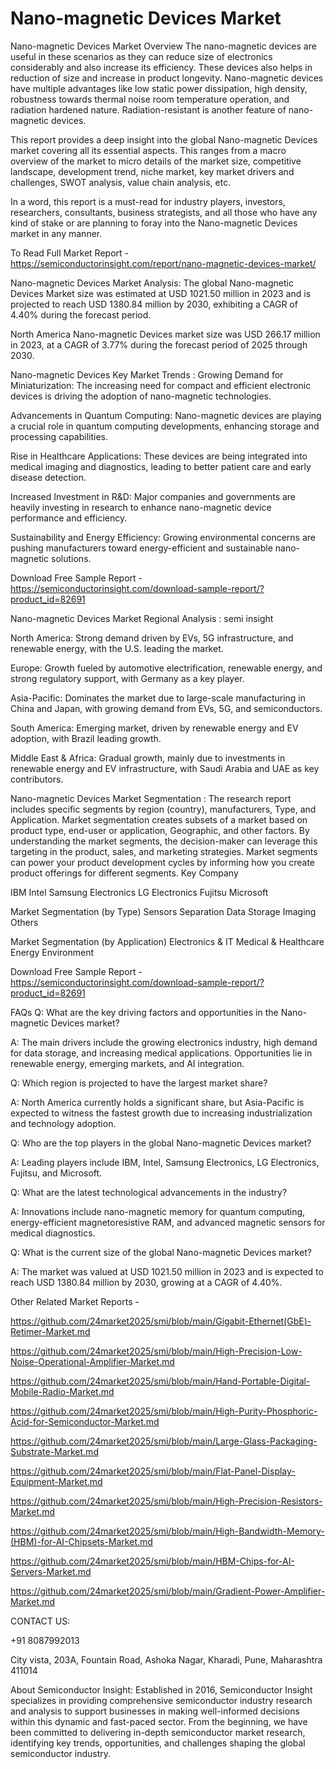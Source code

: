 <h1>Nano-magnetic Devices Market</h1>
Nano-magnetic Devices Market Overview
The nano-magnetic devices are useful in these scenarios as they can reduce size of electronics considerably and also increase its efficiency. These devices also helps in reduction of size and increase in product longevity. Nano-magnetic devices have multiple advantages like low static power dissipation, high density, robustness towards thermal noise room temperature operation, and radiation hardened nature. Radiation-resistant is another feature of nano-magnetic devices.

This report provides a deep insight into the global Nano-magnetic Devices market covering all its essential aspects. This ranges from a macro overview of the market to micro details of the market size, competitive landscape, development trend, niche market, key market drivers and challenges, SWOT analysis, value chain analysis, etc.

In a word, this report is a must-read for industry players, investors, researchers, consultants, business strategists, and all those who have any kind of stake or are planning to foray into the Nano-magnetic Devices market in any manner.

To Read Full Market Report -
https://semiconductorinsight.com/report/nano-magnetic-devices-market/

Nano-magnetic Devices Market Analysis:
The global Nano-magnetic Devices Market size was estimated at USD 1021.50 million in 2023 and is projected to reach USD 1380.84 million by 2030, exhibiting a CAGR of 4.40% during the forecast period.

North America Nano-magnetic Devices market size was USD 266.17 million in 2023, at a CAGR of 3.77% during the forecast period of 2025 through 2030.

Nano-magnetic Devices Key Market Trends :
Growing Demand for Miniaturization: The increasing need for compact and efficient electronic devices is driving the adoption of nano-magnetic technologies.

Advancements in Quantum Computing: Nano-magnetic devices are playing a crucial role in quantum computing developments, enhancing storage and processing capabilities.

Rise in Healthcare Applications: These devices are being integrated into medical imaging and diagnostics, leading to better patient care and early disease detection.

Increased Investment in R&D: Major companies and governments are heavily investing in research to enhance nano-magnetic device performance and efficiency.

Sustainability and Energy Efficiency: Growing environmental concerns are pushing manufacturers toward energy-efficient and sustainable nano-magnetic solutions.

Download Free Sample Report -
https://semiconductorinsight.com/download-sample-report/?product_id=82691

Nano-magnetic Devices Market Regional Analysis :
semi insight

North America:
Strong demand driven by EVs, 5G infrastructure, and renewable energy, with the U.S. leading the market.

Europe:
Growth fueled by automotive electrification, renewable energy, and strong regulatory support, with Germany as a key player.

Asia-Pacific:
Dominates the market due to large-scale manufacturing in China and Japan, with growing demand from EVs, 5G, and semiconductors.

South America:
Emerging market, driven by renewable energy and EV adoption, with Brazil leading growth.

Middle East & Africa:
Gradual growth, mainly due to investments in renewable energy and EV infrastructure, with Saudi Arabia and UAE as key contributors.

Nano-magnetic Devices Market Segmentation :
The research report includes specific segments by region (country), manufacturers, Type, and Application. Market segmentation creates subsets of a market based on product type, end-user or application, Geographic, and other factors. By understanding the market segments, the decision-maker can leverage this targeting in the product, sales, and marketing strategies. Market segments can power your product development cycles by informing how you create product offerings for different segments.
Key Company

IBM
Intel
Samsung Electronics
LG Electronics
Fujitsu
Microsoft

Market Segmentation (by Type)
Sensors
Separation
Data Storage
Imaging
Others

Market Segmentation (by Application)
Electronics & IT
Medical & Healthcare
Energy
Environment

Download Free Sample Report -
https://semiconductorinsight.com/download-sample-report/?product_id=82691

FAQs
Q: What are the key driving factors and opportunities in the Nano-magnetic Devices market?

A: The main drivers include the growing electronics industry, high demand for data storage, and increasing medical applications. Opportunities lie in renewable energy, emerging markets, and AI integration.

Q: Which region is projected to have the largest market share?

A: North America currently holds a significant share, but Asia-Pacific is expected to witness the fastest growth due to increasing industrialization and technology adoption.

Q: Who are the top players in the global Nano-magnetic Devices market?

A: Leading players include IBM, Intel, Samsung Electronics, LG Electronics, Fujitsu, and Microsoft.

Q: What are the latest technological advancements in the industry?

A: Innovations include nano-magnetic memory for quantum computing, energy-efficient magnetoresistive RAM, and advanced magnetic sensors for medical diagnostics.

Q: What is the current size of the global Nano-magnetic Devices market?

A: The market was valued at USD 1021.50 million in 2023 and is expected to reach USD 1380.84 million by 2030, growing at a CAGR of 4.40%.

Other Related Market Reports -

https://github.com/24market2025/smi/blob/main/Gigabit-Ethernet(GbE)-Retimer-Market.md

https://github.com/24market2025/smi/blob/main/High-Precision-Low-Noise-Operational-Amplifier-Market.md

https://github.com/24market2025/smi/blob/main/Hand-Portable-Digital-Mobile-Radio-Market.md

https://github.com/24market2025/smi/blob/main/High-Purity-Phosphoric-Acid-for-Semiconductor-Market.md

https://github.com/24market2025/smi/blob/main/Large-Glass-Packaging-Substrate-Market.md

https://github.com/24market2025/smi/blob/main/Flat-Panel-Display-Equipment-Market.md

https://github.com/24market2025/smi/blob/main/High-Precision-Resistors-Market.md

https://github.com/24market2025/smi/blob/main/High-Bandwidth-Memory-(HBM)-for-AI-Chipsets-Market.md

https://github.com/24market2025/smi/blob/main/HBM-Chips-for-AI-Servers-Market.md

https://github.com/24market2025/smi/blob/main/Gradient-Power-Amplifier-Market.md

CONTACT US:

+91 8087992013

City vista, 203A, Fountain Road, Ashoka Nagar, Kharadi, Pune, Maharashtra 411014

About Semiconductor Insight:
Established in 2016, Semiconductor Insight specializes in providing comprehensive semiconductor industry research and analysis to support businesses in making well-informed decisions within this dynamic and fast-paced sector. From the beginning, we have been committed to delivering in-depth semiconductor market research, identifying key trends, opportunities, and challenges shaping the global semiconductor industry.
